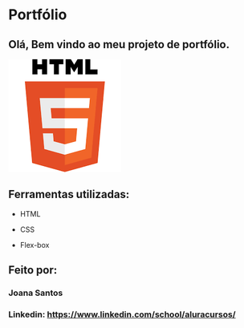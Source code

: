 

# Portfólio 
## Olá, Bem vindo ao meu projeto de portfólio.

![image](https://github.com/AllexRocha/html/blob/3fb13434d2fc2f7d50db4d3489c4bf88a0949f7d/assets/imagem.png)

## Ferramentas utilizadas:

* HTML

* CSS

* Flex-box

## Feito por:

### Joana Santos

### Linkedin: https://www.linkedin.com/school/aluracursos/

